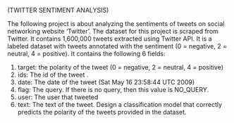  (TWITTER SENTIMENT ANALYSIS)

 
 The following project is about analyzing the sentiments of tweets on social networking website
 ‘Twitter’. The dataset for this project is scraped from Twitter. It contains 1,600,000 tweets
 extracted using Twitter API. It is a labeled dataset with tweets annotated with the sentiment (0 =
 negative, 2 = neutral, 4 = positive).
 It contains the following 6 fields:
 1. target: the polarity of the tweet (0 = negative, 2 = neutral, 4 = positive)
 2. ids: The id of the tweet .
 3. date: The date of the tweet (Sat May 16 23:58:44 UTC 2009)
 4. flag: The query. If there is no query, then this value is NO_QUERY.
 5. user: The user that tweeted
 6. text: The text of the tweet.
 Design a classification model that correctly predicts the polarity of the tweets provided in the
 dataset.


